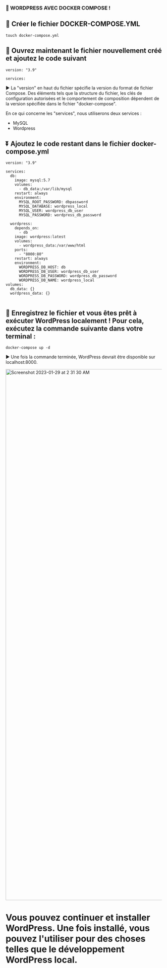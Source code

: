 ### :whale: WORDPRESS AVEC DOCKER COMPOSE !

## 🥇 Créer le fichier DOCKER-COMPOSE.YML
```
touch docker-compose.yml
```
## 🥈 Ouvrez maintenant le fichier nouvellement créé et ajoutez le code suivant 
```
version: "3.9"
    
services:
```
▶️ La "version" en haut du fichier spécifie la version du format de fichier Compose. Des éléments tels que la structure du fichier, les clés de configuration autorisées et le comportement de composition dépendent de la version spécifiée dans le fichier "docker-compose".

En ce qui concerne les "services", nous utiliserons deux services :

- MySQL
- Wordpress

## ⏬ Ajoutez le code restant dans le fichier docker-compose.yml 
```
version: "3.9"
    
services:
  db:
    image: mysql:5.7
    volumes:
      - db_data:/var/lib/mysql
    restart: always
    environment:
      MYSQL_ROOT_PASSWORD: dbpassword
      MYSQL_DATABASE: wordpress_local
      MYSQL_USER: wordpress_db_user
      MYSQL_PASSWORD: wordpress_db_password
    
  wordpress:
    depends_on:
      - db
    image: wordpress:latest
    volumes:
      - wordpress_data:/var/www/html
    ports:
      - "8000:80"
    restart: always
    environment:
      WORDPRESS_DB_HOST: db
      WORDPRESS_DB_USER: wordpress_db_user
      WORDPRESS_DB_PASSWORD: wordpress_db_password
      WORDPRESS_DB_NAME: wordpress_local
volumes:
  db_data: {}
  wordpress_data: {}
  
  ```
  ## 🥉 Enregistrez le fichier et vous êtes prêt à exécuter WordPress localement ! Pour cela, exécutez la commande suivante dans votre terminal :
  ```
  docker-compose up -d
  ```
  ▶️ Une fois la commande terminée, WordPress devrait être disponible sur localhost:8000.
  
  <img width="1710" alt="Screenshot 2023-01-29 at 2 31 30 AM" src="https://user-images.githubusercontent.com/94937145/215315301-d9c6390f-6d29-4dd6-b9b7-db6b22aa6918.png">
  
  # Vous pouvez continuer et installer WordPress. Une fois installé, vous pouvez l'utiliser pour des choses telles que le développement WordPress local.
  
